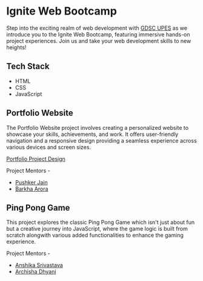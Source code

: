 # Ignite Web Bootcamp

Step into the exciting realm of web development with [GDSC UPES](https://github.com/GDSC-UPES) as we introduce you to the Ignite Web Bootcamp, featuring immersive hands-on project experiences. Join us and take your web development skills to new heights!

## Tech Stack
- HTML
- CSS
- JavaScript

## Portfolio Website 

The Portfolio Website project involves creating a personalized website to showcase your skills, achievements, and work. It offers user-friendly navigation and a responsive design providing a seamless experience across various devices and screen sizes. 

[Portfolio Project Design](https://www.figma.com/file/BlABt11TXUELIwfSMjc2z0/Portfolio-Site?type=design&node-id=0%3A1&mode=design&t=4yA4agJ0pYxSVQD6-1)

Project Mentors - 
- [Pushker Jain](https://github.com/pushker0101)
- [Barkha Arora](https://github.com/barkhaaroraa)


## Ping Pong Game

This project explores the classic Ping Pong Game which isn't just about fun but a creative journey into JavaScript, where the game logic is built from scratch alongwith various added functionalities to enhance the gaming experience.

Project Mentors - 

- [Anshika Srivastava](https://github.com/anshikasrivastava17)
- [Archisha Dhyani](https://github.com/Archisha-Dhyani)



